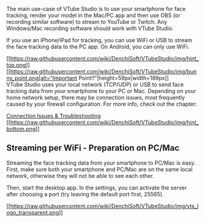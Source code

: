 The main use-case of VTube Studio is to use your smartphone for face tracking, render your model in the Mac/PC app and then use OBS (or recording similar software) to stream to YouTube or Twitch. Any Windows/Mac recording software should work with VTube Studio. 

If you use an iPhone/iPad for tracking, you can use WiFi or USB to stream the face tracking data to the PC app. On Android, you can only use WiFi.

[[https://raw.githubusercontent.com/wiki/DenchiSoft/VTubeStudio/img/hint_top.png]]
[[https://raw.githubusercontent.com/wiki/DenchiSoft/VTubeStudio/img/bunny_point.png|alt="Important Point!!"|height=59px|width=189px]]<br/>
VTube Studio uses your local network (TCP/UDP) or USB to send face tracking data from your smartphone to your PC or Mac. Depending on your home network setup, there may be connection issues, most frequently caused by your firewall configuration. For more info, check out the chapter: 

[Connection Issues & Troubleshooting](https://github.com/DenchiSoft/VTubeStudio/wiki/Connection-Issues-%26amp%3B-Troubleshooting)
[[https://raw.githubusercontent.com/wiki/DenchiSoft/VTubeStudio/img/hint_bottom.png]]


## Streaming per WiFi - Preparation on PC/Mac

Streaming the face tracking data from your smartphone to PC/Mac is easy. First, make sure both your smartphone and PC/Mac are on the same local network, otherwise they will not be able to see each other.

Then, start the desktop app. In the settings, you can activate the server after choosing a port (try leaving the default port first, 25565).

[[https://raw.githubusercontent.com/wiki/DenchiSoft/VTubeStudio/img/vts_logo_transparent.png]]



